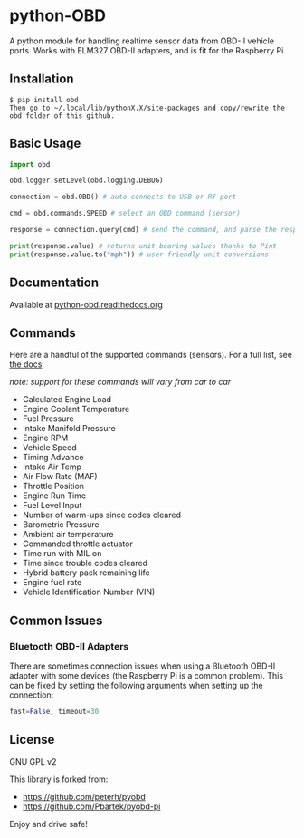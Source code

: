 python-OBD
==========

A python module for handling realtime sensor data from OBD-II vehicle
ports. Works with ELM327 OBD-II adapters, and is fit for the Raspberry
Pi.

Installation
------------

```Shell
$ pip install obd
Then go to ~/.local/lib/pythonX.X/site-packages and copy/rewrite the obd folder of this github.
```


Basic Usage
-----------

```Python
import obd

obd.logger.setLevel(obd.logging.DEBUG)

connection = obd.OBD() # auto-connects to USB or RF port

cmd = obd.commands.SPEED # select an OBD command (sensor)

response = connection.query(cmd) # send the command, and parse the response

print(response.value) # returns unit-bearing values thanks to Pint
print(response.value.to("mph")) # user-friendly unit conversions
```

Documentation
-------------

Available at [python-obd.readthedocs.org](http://python-obd.readthedocs.org/en/latest/)

Commands
--------

Here are a handful of the supported commands (sensors). For a full list, see [the docs](http://python-obd.readthedocs.io/en/latest/Command%20Tables/)

*note: support for these commands will vary from car to car*

-   Calculated Engine Load
-   Engine Coolant Temperature
-   Fuel Pressure
-   Intake Manifold Pressure
-   Engine RPM
-   Vehicle Speed
-   Timing Advance
-   Intake Air Temp
-   Air Flow Rate (MAF)
-   Throttle Position
-   Engine Run Time
-   Fuel Level Input
-   Number of warm-ups since codes cleared
-   Barometric Pressure
-   Ambient air temperature
-   Commanded throttle actuator
-   Time run with MIL on
-   Time since trouble codes cleared
-   Hybrid battery pack remaining life
-   Engine fuel rate
-   Vehicle Identification Number (VIN)

Common Issues
-------------

### Bluetooth OBD-II Adapters

There are sometimes connection issues when using a Bluetooth OBD-II adapter with some devices (the Raspberry Pi is a common problem). This can be fixed by setting the following arguments when setting up the connection:

```Python
fast=False, timeout=30
```

License
-------

GNU GPL v2

This library is forked from:

-   <https://github.com/peterh/pyobd>
-   <https://github.com/Pbartek/pyobd-pi>

Enjoy and drive safe!

